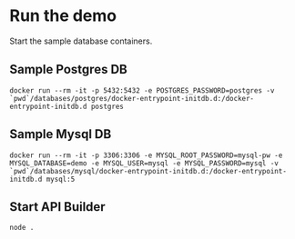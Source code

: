 # Run the demo
Start the sample database containers.

## Sample Postgres DB

```docker run --rm -it -p 5432:5432 -e POSTGRES_PASSWORD=postgres -v `pwd`/databases/postgres/docker-entrypoint-initdb.d:/docker-entrypoint-initdb.d postgres```

## Sample Mysql DB

```docker run --rm -it -p 3306:3306 -e MYSQL_ROOT_PASSWORD=mysql-pw -e MYSQL_DATABASE=demo -e MYSQL_USER=mysql -e MYSQL_PASSWORD=mysql -v `pwd`/databases/mysql/docker-entrypoint-initdb.d:/docker-entrypoint-initdb.d mysql:5```

## Start API Builder
```node .```
